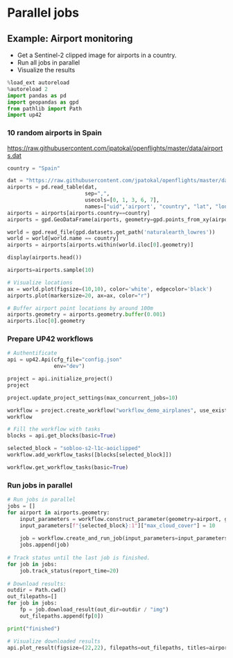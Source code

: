 # Parallel jobs

## Example: Airport monitoring

- Get a Sentinel-2 clipped image for airports in a country. 
- Run all jobs in parallel
- Visualize the results


```python
%load_ext autoreload
%autoreload 2
import pandas as pd
import geopandas as gpd
from pathlib import Path
import up42
```

### 10 random airports in Spain

https://raw.githubusercontent.com/jpatokal/openflights/master/data/airports.dat


```python
country = "Spain"

dat = "https://raw.githubusercontent.com/jpatokal/openflights/master/data/airports.dat"
airports = pd.read_table(dat, 
                         sep=",", 
                         usecols=[0, 1, 3, 6, 7], 
                         names=["uid",'airport', "country", "lat", "lon"])
airports = airports[airports.country==country]
airports = gpd.GeoDataFrame(airports, geometry=gpd.points_from_xy(airports.lon, airports.lat))

world = gpd.read_file(gpd.datasets.get_path('naturalearth_lowres'))
world = world[world.name == country]
airports = airports[airports.within(world.iloc[0].geometry)]

display(airports.head())
```


```python
airports=airports.sample(10)
```


```python
# Visualize locations
ax = world.plot(figsize=(10,10), color='white', edgecolor='black')
airports.plot(markersize=20, ax=ax, color="r")
```


```python
# Buffer airport point locations by around 100m
airports.geometry = airports.geometry.buffer(0.001)
airports.iloc[0].geometry
```

### Prepare UP42 workflows


```python
# Authentificate
api = up42.Api(cfg_file="config.json"
               env="dev")
```


```python
project = api.initialize_project()
project
```


```python
project.update_project_settings(max_concurrent_jobs=10)
```


```python
workflow = project.create_workflow("workflow_demo_airplanes", use_existing=True)
workflow
```


```python
# Fill the workflow with tasks
blocks = api.get_blocks(basic=True)

selected_block = "sobloo-s2-l1c-aoiclipped"
workflow.add_workflow_tasks([blocks[selected_block]])

workflow.get_workflow_tasks(basic=True)
```

### Run jobs in parallel


```python
# Run jobs in parallel
jobs = []
for airport in airports.geometry:
    input_parameters = workflow.construct_parameter(geometry=airport, geometry_operation="bbox")
    input_parameters[f"{selected_block}:1"]["max_cloud_cover"] = 10
    
    job = workflow.create_and_run_job(input_parameters=input_parameters)
    jobs.append(job)
    
# Track status until the last job is finished.
for job in jobs:
    job.track_status(report_time=20)
    
# Download results:
outdir = Path.cwd()
out_filepaths=[]
for job in jobs:
    fp = job.download_result(out_dir=outdir / "img")
    out_filepaths.append(fp[0])

print("finished")
```


```python
# Visualize downloaded results
api.plot_result(figsize=(22,22), filepaths=out_filepaths, titles=airports.airport.to_list())
```


```python

```